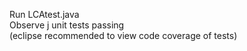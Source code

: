 Run LCAtest.java<br />
Observe j unit tests passing<br />
(eclipse recommended to view code coverage of tests)
